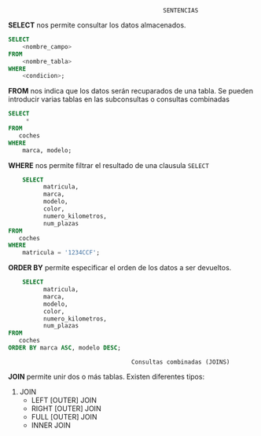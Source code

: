                                                SENTENCIAS
                                              
**SELECT** nos permite consultar los datos almacenados.

```SQL
SELECT
    <nombre_campo> 
FROM
    <nombre_tabla>
WHERE 
    <condicion>;
```

**FROM** nos indica que los datos serán recuparados de una tabla. Se pueden introducir varias tablas en las subconsultas o consultas combinadas


```SQL
SELECT
     *
FROM
   coches
WHERE 
    marca, modelo;
```

**WHERE** nos permite filtrar el resultado de una clausula `SELECT`

```SQL
    SELECT 
          matricula, 
          marca,
          modelo,
          color,
          numero_kilometros,
          num_plazas 
FROM 
   coches
WHERE 
    matricula = '1234CCF';
```

**ORDER BY** permite especificar el orden de los datos a ser devueltos.

```SQL
    SELECT 
          matricula, 
          marca,
          modelo,
          color,
          numero_kilometros,
          num_plazas 
FROM 
   coches
ORDER BY marca ASC, modelo DESC;
```
                                       Consultas combinadas (JOINS)

**JOIN** permite unir dos o más tablas. Existen diferentes tipos:

1. JOIN
   - LEFT  [OUTER] JOIN
   - RIGHT [OUTER] JOIN
   - FULL  [OUTER] JOIN
   - INNER JOIN

